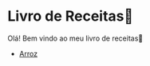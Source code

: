 # Livro de Receitas:book:

Olá! Bem vindo ao meu livro de receitas:wave:

- [Arroz](livro-receitas/Receitas/Arroz.md)
